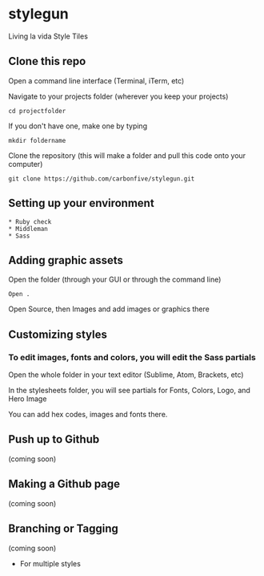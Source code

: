 # stylegun
Living la vida Style Tiles


## Clone this repo
Open a command line interface (Terminal, iTerm, etc)

Navigate to your projects folder (wherever you keep your projects)

``cd projectfolder``

If you don't have one, make one by typing

``mkdir foldername``

Clone the repository (this will make a folder and pull this code onto your computer)

``git clone https://github.com/carbonfive/stylegun.git``


## Setting up your environment

	* Ruby check
	* Middleman
	* Sass


## Adding graphic assets

Open the folder (through your GUI or through the command line)

`` Open . ``

Open Source, then Images and add images or graphics there


## Customizing styles

### To edit images, fonts and colors, you will edit the Sass partials

Open the whole folder in your text editor (Sublime, Atom, Brackets, etc)

In the stylesheets folder, you will see partials for Fonts, Colors, Logo, and Hero Image

You can add hex codes, images and fonts there.

## Push up to Github

(coming soon)

## Making a Github page

(coming soon)

## Branching or Tagging
(coming soon)

* For multiple styles
